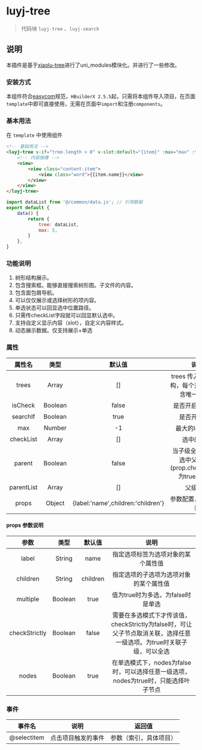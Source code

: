 # luyj-tree
> 代码块 `luyj-tree` 、`luyj-search`

## 说明

本插件是基于[xiaolu-tree](https://ext.dcloud.net.cn/plugin?id=2423)进行了uni_modules模块化。并进行了一些修改。

### 安装方式

本组件符合[easycom](https://uniapp.dcloud.io/collocation/pages?id=easycom)规范，`HBuilderX 2.5.5`起，只需将本组件导入项目，在页面`template`中即可直接使用，无需在页面中`import`和注册`components`。

### 基本用法

在 ``template`` 中使用组件

```html
<!-- 基础用法 -->
<luyj-tree v-if="tree.length > 0" v-slot:default="{item}" :max="max" :trees="tree">
	<!-- 内容插槽 -->
	<view>
		<view class="content-item">
			<view class="word">{{item.name}}</view>
		</view>
	</view>
</luyj-tree>
```

``` javascript
import dataList from '@/common/data.js'; // 引用数据
export default {
	data() {
		return {
			tree: dataList,
			max: 5,
		}
	},
}
```
### 功能说明

1. 树形结构展示。
2. 包含搜索框。能够直接搜索树形图。子文件的内容。
3. 包含面包屑导航。
4. 可以仅仅展示或选择树形的项内容。
5. 单选状态可以回显选中位置路径。
6. 只需传checkList字段就可以回显默认选中。
7. 支持自定义显示内容（slot），自定义内容样式。
8. 动态展示数据。仅支持展示+单选

### 属性

属性名			|类型		|默认值		|	说明																									
:-:				|:-:		|:-:		|	:-:	
trees			|Array		|[]			|	trees 传入的树形结构，每个对象必须包含唯一的id值
isCheck			|Boolean	|false		|	是否开启选择操作
searchIf		|Boolean	|true		|	是否开启搜索
max				|Number		|-1			|	最大的level层数
checkList		|Array		|[]			|	选中的列表
parent			|Boolean	|false		|	当子级全选时,是否选中父级数据(prop.checkStrictly为true时生效)
parentList		|Array		|[]			|	父级列表
props			|Object		|{label:'name',children:'children'}	|	参数配置，详细见下表

#### props 参数说明
参数				|类型		|默认值		|	说明																									
:-:				|:-:		|:-:		|	:-:	
label			|String		|name		|	指定选项标签为选项对象的某个属性值
children		|String		|children	|	指定选项的子选项为选项对象的某个属性值
multiple		|Boolean	|true		|	值为true时为多选，为false时是单选
checkStrictly	|Boolean	|false		|	需要在多选模式下才传该值，checkStrictly为false时，可让父子节点取消关联，选择任意一级选项。为true时关联子级，可以全选
nodes			|Boolean	|true		|	在单选模式下，nodes为false时，可以选择任意一级选项，nodes为true时，只能选择叶子节点

### 事件

事件名			|说明		|返回值																								
:-:				|:-:		|:-:
@selectitem		|点击项目触发的事件	|参数（索引，具体项目）